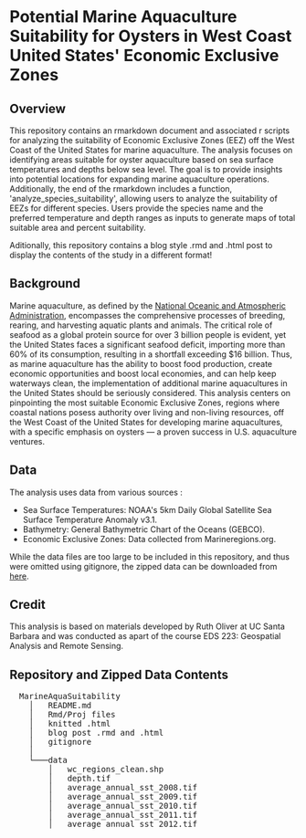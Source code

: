 # Potential Marine Aquaculture Suitability for Oysters in West Coast United States' Economic Exclusive Zones
## Overview
This repository contains an rmarkdown document and associated r scripts for analyzing the suitability of Economic Exclusive Zones (EEZ) off the West Coast of the United States for marine aquaculture. The analysis focuses on identifying areas suitable for oyster aquaculture based on sea surface temperatures and depths below sea level. The goal is to provide insights into potential locations for expanding marine aquaculture operations. Additionally, the end of the rmarkdown includes a function, 'analyze_species_suitability', allowing users to analyze the suitability of EEZs for different species. Users provide the species name and the preferred temperature and depth ranges as inputs to generate maps of total suitable area and percent suitability.

Aditionally, this repository contains a blog style .rmd and .html post to display the contents of the study in a different format!

## Background
Marine aquaculture, as defined by the [National Oceanic and Atmospheric Administration](https://www.fisheries.noaa.gov/insight/marine-aquaculture#:~:text=Marine%20aquaculture%20provides%20a%20domestic,supports%20our%20wild%20fisheries%20production.), encompasses the comprehensive processes of breeding, rearing, and harvesting aquatic plants and animals. The critical role of seafood as a global protein source for over 3 billion people is evident, yet the United States faces a significant seafood deficit, importing more than 60% of its consumption, resulting in a shortfall exceeding $16 billion. Thus, as marine aquaculture has the ability to boost food production, create economic opportunities and boost local economies, and can help keep waterways clean, the implementation of additional marine aquacultures in the United States should be seriously considered. This analysis centers on pinpointing the most suitable Economic Exclusive Zones,  regions where coastal nations posess authority over living and non-living resources, off the West Coast of the United States for developing marine aquacultures, with a specific emphasis on oysters — a proven success in U.S. aquaculture ventures. 

## Data
The analysis uses data from various sources :
- Sea Surface Temperatures: NOAA's 5km Daily Global Satellite Sea Surface Temperature Anomaly v3.1.
- Bathymetry: General Bathymetric Chart of the Oceans (GEBCO).
- Economic Exclusive Zones: Data collected from Marineregions.org.

While the data files are too large to be included in this repository, and thus were omitted using gitignore, the zipped data can be downloaded from [here](https://drive.google.com/file/d/1u-iwnPDbe6ZK7wSFVMI-PpCKaRQ3RVmg/view?usp=sharing).

## Credit
This analysis is based on materials developed by Ruth Oliver at UC Santa Barbara and was conducted as apart of the course EDS 223: Geospatial Analysis and Remote Sensing.

## Repository and Zipped Data Contents

<pre>
  MarineAquaSuitability
    │   README.md
    │   Rmd/Proj files   
    │   knitted .html 
    │   blog post .rmd and .html
    │   gitignore
    │
    └───data
        │   wc_regions_clean.shp
        │   depth.tif
        │   average_annual_sst_2008.tif
        │   average_annual_sst_2009.tif        
        │   average_annual_sst_2010.tif        
        │   average_annual_sst_2011.tif
        │   average_annual_sst_2012.tif      
</pre>

